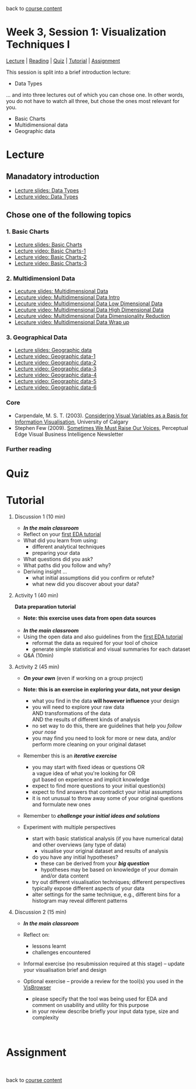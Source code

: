 back to [course content](index)


# Week 3, Session 1: Visualization Techniques I

[Lecture](#lecture) | [Reading](#reading) | [Quiz](#quiz) | [Tutorial](#tutorial-design-sketching) | [Assignment](#assignment)

This session is split into a brief introduction lecture:

* Data Types

... and into three lectures out of which you can chose one. In other words, you do not have to watch all three, but chose the ones most relevant for you.

* Basic Charts
* Multidimensional data
* Geographic data


# Lecture 

## Manadatory introduction
* [Lecture slides: Data Types](files/3-Data-Types.pdf)  
* [Lecture video: Data Types](https://drive.google.com/file/d/1zbY69F9pDo_lGhTtHArZyWbnSbtwZAuG/view?usp=sharing)

## Chose one of the following topics

### 1. Basic Charts
* [Lecture slides: Basic Charts](files/3-Basic-Charts.pdf)  
* [Lecture video: Basic Charts-1](https://drive.google.com/file/d/1GY_lwnmeA0AvE_jv6uH1a0ILnu5rQ4zt/view?usp=sharing)
* [Lecture video: Basic Charts-2](https://drive.google.com/file/d/1ZKmD132J0PXp7sZnbyes0Y_PSjgkOJYK/view?usp=sharing)
* [Lecture video: Basic Charts-3](https://drive.google.com/file/d/1get7_tvs9KGobV0hG6pHdnzBGBbWG8uJ/view?usp=sharing)


### 2. Multidimensionl Data
* [Lecuture slides: Multidimensional Data](files/3-MultivariateData.pdf)
* [Lecuture video: Multidimensional Data Intro](https://drive.google.com/file/d/1c6tPcYhdnOU_pugETIz9UDvV0yDBRwNZ/view?usp=sharing)
* [Lecuture video: Multidimensional Data Low Dimensional Data](https://drive.google.com/file/d/1ssi64rHDpmY9HX3JGwygD0zzaD_V9DKx/view?usp=sharing)
* [Lecuture video: Multidimensional Data High Dimensional Data](https://drive.google.com/file/d/1cWT62091XAwvNjzhWkMbzK9JxJd17DeW/view?usp=sharing)
* [Lecuture video: Multidimensional Data Dimensionality Reduction](https://drive.google.com/file/d/1Sz2y2xl8V0zESbkfdfkqIMjFWjapnqVH/view?usp=sharing)
* [Lecuture video: Multidimensional Data Wrap up](https://drive.google.com/file/d/16ISNs2QBLh217LQWjdndTBIq6FYeH5Di/view?usp=sharing)

### 3. Geographical Data
* [Lecture slides: Geographic data](files/3-Geographic.pdf)  
* [Lecture video: Geographic data-1](https://drive.google.com/file/d/1eIebWZRHLYmAF06_3U9DiuoNNRR-DVCk/view?usp=sharing)  
* [Lecture video: Geographic data-2](https://drive.google.com/file/d/1eLNm5QFb7n-41kQeMcHTYDm_yhuGrl5-/view?usp=sharing)  
* [Lecture video: Geographic data-3](https://drive.google.com/file/d/1eLNm5QFb7n-41kQeMcHTYDm_yhuGrl5-/view?usp=sharing)  
* [Lecture video: Geographic data-4](https://drive.google.com/file/d/1YMCYG8Zy0741SO30z1rvLnqDCc3AKZ07/view?usp=sharing)  
* [Lecture video: Geographic data-5](https://drive.google.com/file/d/1YMCYG8Zy0741SO30z1rvLnqDCc3AKZ07/view?usp=sharing)  
* [Lecture video: Geographic data-6](https://drive.google.com/file/d/1rT26X2QwtFUc0xT1BRNrg1wKg8tQg2Mw/view?usp=sharing)  


### Core
* Carpendale, M. S. T.  (2003). [Considering Visual Variables as a Basis for Information Visualisation](http://dx.doi.org/10.11575/PRISM/30495), University of Calgary
* Stephen Few (2009). [Sometimes We Must Raise Our Voices](http://www.perceptualedge.com/articles/visual_business_intelligence/sometimes_we_must_raise_our_voices.pdf), Perceptual Edge Visual Business Intelligence Newsletter

### Further reading

# Quiz

# Tutorial

1. Discussion 1 (10 min)
    * ***In the main classroom***
    * Reflect on your [first EDA tutorial](tutorials.md#1-2b)
    * What did you learn from using:
        - different analytical techniques
        - preparing your data
    - What questions did you ask?
    - What paths did you follow and why?
    - Deriving insight ...
        - what initial assumptions did you confirm or refute?
        - what new did you discover about your data?

1. Activity 1 (40 min) 

   __Data preparation tutorial__
      * __Note: this exercise uses data from open data sources__
    <!--  * This exercise uses data from National Records Scotland's 2019 population estimates<sup>[1](#ref-nrs-2019pop_estimates)</sup> and the time series<sup>[2](#ref-nrs-2019time_series)</sup> data-->
    <br />
    
    * ***In the main classroom***
    * Using the open data and also guidelines from the  [first EDA tutorial](tutorials.md#1-2b)
        - reformat the data as required for your tool of choice
        - generate simple statistical and visual summaries for each dataset
    * Q&A (10min)  

1. Activity 2 (45 min)
    * ***On your own*** (even if working on a group project)
  
    * __Note: this is an exercise in exploring your data, not your design__
        - what you find in the data __will however influence__ your design
        - you will need to explore your raw data  
            AND transformations of the data  
            AND the results of different kinds of analysis
        - no set way to do this, there are guidelines that help you _follow your nose_
        - you may find you need to look for more or new data, and/or perform more cleaning on your original dataset
    * Remember this is an ___iterative exercise___
        - you may start with fixed ideas or questions OR  
              a vague idea of what you're looking for OR  
              gut based on experience and implicit knowledge
        - expect to find more questions to your initial question(s)
        - expect to find answers that contradict your initial assumptions
        - it is not unusual to throw away some of your original questions and formulate new ones
    * Remember to ___challenge your initial ideas and solutions___
    * Experiment with multiple perspectives
        - start with basic statistical analysis (if you have numerical data) and other overviews (any type of data)
            - visualise your original dataset and results of analysis
        - do you have any initial hypotheses?
            - these can be derived from your ___big question___
            - hypotheses may be based on knowledge of your domain and/or data content
        - try out different visualisation techniques; different perspectives typically expose different aspects of your data
        - alter settings for the same technique, e.g., different bins for a histogram may reveal different patterns
  
  
1. Discussion 2 (15 min)
    * ***In the main classroom***
    * Reflect on:
      - lessons learnt
      - challenges encountered

    * Informal exercise (no resubmission required at this stage) &ndash; update your visualisation brief and design
    * Optional exercise &ndash; provide a review for the tool(s) you used in the [VisBrowser](https://vistools.net)
        - please specify that the tool was being used for EDA and comment on usability and utility for this purpose
        - in your review describe briefly your input data type, size and complexity
<p>&nbsp;</p>

# Assignment

<p>&nbsp;</p>

back to [course content](index)
